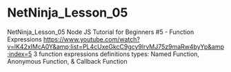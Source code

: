# NetNinja_Lesson_05
NetNinja_Lesson_05  Node JS Tutorial for Beginners #5 - Function Expressions  https://www.youtube.com/watch?v=lK42xIMcA0Y&amp;list=PL4cUxeGkcC9gcy9lrvMJ75z9maRw4byYp&amp;index=5  3 function expressions definitions types: Named Function, Anonymous Function, &amp; Callback Function
